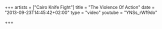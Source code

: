 +++
artists = ["Cairo Knife Fight"]
title = "The Violence Of Action"
date = "2013-09-23T14:45:42+02:00"
type = "video"
youtube = "YNSs_rWf9do"

+++
